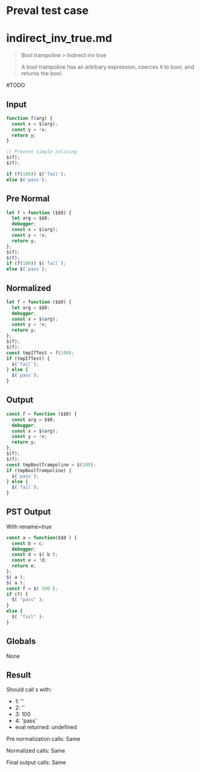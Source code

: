 # Preval test case

# indirect_inv_true.md

> Bool trampoline > Indirect inv true
>
> A bool trampoline has an arbitrary expression, coerces it to bool, and returns the bool.

#TODO

## Input

`````js filename=intro
function f(arg) {
  const x = $(arg);
  const y = !x;
  return y;
}

// Prevent simple inlining
$(f);
$(f);

if (f(100)) $('fail');
else $('pass');
`````

## Pre Normal

`````js filename=intro
let f = function ($$0) {
  let arg = $$0;
  debugger;
  const x = $(arg);
  const y = !x;
  return y;
};
$(f);
$(f);
if (f(100)) $(`fail`);
else $(`pass`);
`````

## Normalized

`````js filename=intro
let f = function ($$0) {
  let arg = $$0;
  debugger;
  const x = $(arg);
  const y = !x;
  return y;
};
$(f);
$(f);
const tmpIfTest = f(100);
if (tmpIfTest) {
  $(`fail`);
} else {
  $(`pass`);
}
`````

## Output

`````js filename=intro
const f = function ($$0) {
  const arg = $$0;
  debugger;
  const x = $(arg);
  const y = !x;
  return y;
};
$(f);
$(f);
const tmpBoolTrampoline = $(100);
if (tmpBoolTrampoline) {
  $(`pass`);
} else {
  $(`fail`);
}
`````

## PST Output

With rename=true

`````js filename=intro
const a = function($$0 ) {
  const b = c;
  debugger;
  const d = $( b );
  const e = !d;
  return e;
};
$( a );
$( a );
const f = $( 100 );
if (f) {
  $( "pass" );
}
else {
  $( "fail" );
}
`````

## Globals

None

## Result

Should call `$` with:
 - 1: '<function>'
 - 2: '<function>'
 - 3: 100
 - 4: 'pass'
 - eval returned: undefined

Pre normalization calls: Same

Normalized calls: Same

Final output calls: Same
